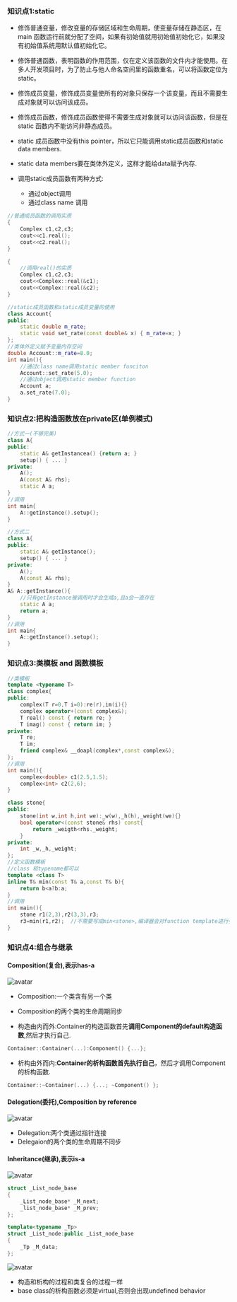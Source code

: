 ### 知识点1:static

* 修饰普通变量，修改变量的存储区域和生命周期，使变量存储在静态区，在 main 函数运行前就分配了空间，如果有初始值就用初始值初始化它，如果没有初始值系统用默认值初始化它。
* 修饰普通函数，表明函数的作用范围，仅在定义该函数的文件内才能使用。在多人开发项目时，为了防止与他人命名空间里的函数重名，可以将函数定位为 static。
* 修饰成员变量，修饰成员变量使所有的对象只保存一个该变量，而且不需要生成对象就可以访问该成员。
* 修饰成员函数，修饰成员函数使得不需要生成对象就可以访问该函数，但是在 static 函数内不能访问非静态成员。


* static 成员函数中没有this pointer，所以它只能调用static成员函数和static data members.
* static data members要在类体外定义，这样才能给data赋予内存.
* 调用static成员函数有两种方式:
  * 通过object调用
  * 通过class name 调用

```cpp
//普通成员函数的调用实质
{
    Complex c1,c2,c3;
    cout<<c1.real();
    cout<<c2.real();
}

{
    //调用real()的实质
    Complex c1,c2,c3;
    cout<<Complex::real(&c1);
    cout<<Complex::real(&c2);
}
```

```cpp
//static成员函数和static成员变量的使用
class Account{
public:
    static double m_rate;
    static void set_rate(const double& x) { m_rate=x; }
};
//类体外定义赋予变量内存空间
double Account::m_rate=8.0;
int main(){
    //通过class name调用static member funciton
    Account::set_rate(5.0);
    //通过object调用static member function
    Account a;
    a.set_rate(7.0);
}
```

### 知识点2:把构造函数放在private区(单例模式)

```cpp
//方式一(不够完美)
class A{
public:
    static A& getInstancea() {return a; }
    setup() { ... }
private:
    A();
    A(const A& rhs);
    static A a;
}
//调用
int main{
    A::getInstance().setup();
}
```
```cpp
//方式二
class A{
public:
    static A& getInstance();
    setup() { ... }
private:
    A();
    A(const A& rhs);
}
A& A::getInstance(){
    //只有getInstance被调用时才会生成a,且a会一直存在
    static A a;
    return a;
}
//调用
int main{
    A::getInstance().setup();
}
```

### 知识点3:类模板 and 函数模板

```cpp
//类模板
template <typename T>
class complex{
public:
    complex(T r=0,T i=0):re(r),im(i){}
    complex operator+(const complex&);
    T real() const { return re; }
    T imag() const { return im; }
private:
    T re;
    T im;
    friend complex& __doapl(complex*,const complex&);
};
//调用
int main(){
    complex<double> c1(2.5,1.5);
    complex<int> c2(2,6);
}
```

```cpp
class stone{
public:
    stone(int w,int h,int we):_w(w),_h(h),_weight(we){}
    bool operator<(const stone& rhs) const{
        return _weigth<rhs._weight;
    }
private:
    int _w,_h,_weight;
};
//定义函数模板
//class 和typename都可以
template <class T>
inline T& min(const T& a,const T& b){
    return b<a?b:a;
}
//调用
int main(){
    stone r1(2,3),r2(3,3),r3;
    r3=min(r1,r2);  //不需要写成min<stone>,编译器会对function template进行引数推导
}
```

### 知识点4:组合与继承

#### Composition(复合),表示has-a

![avatar](../../image/c++_候捷_类复合.jpg)

* Composition:一个类含有另一个类
* Composition的两个类的生命周期同步

* 构造由内而外:Container的构造函数首先**调用Component的default构造函数**,然后才执行自己.
```cpp
Container::Container(...):Component() {...};
```
* 析构由外而内:**Container的析构函数首先执行自己**，然后才调用Component的析构函数.
```cpp
Container::~Container(...) {...; ~Component() };
```

#### Delegation(委托),Composition by reference

![avatar](../../image/c++_候捷_类委托.jpg)

* Delegation:两个类通过指针连接
* Delegaion的两个类的生命周期不同步

#### Inheritance(继承),表示is-a

![avatar](../../image/c++_候捷_类继承.jpg)

```cpp
struct _List_node_base
{
    _List_node_base* _M_next;
    _list_node_base* _M_prev;
};

template<typename _Tp>
struct _List_node:public _List_node_base
{
    _Tp _M_data;
};
```

![avatar](../../image/c++_候捷_类继承2.jpg)

* 构造和析构的过程和类复合的过程一样
* base class的析构函数必须是virtual,否则会出现undefined behavior








